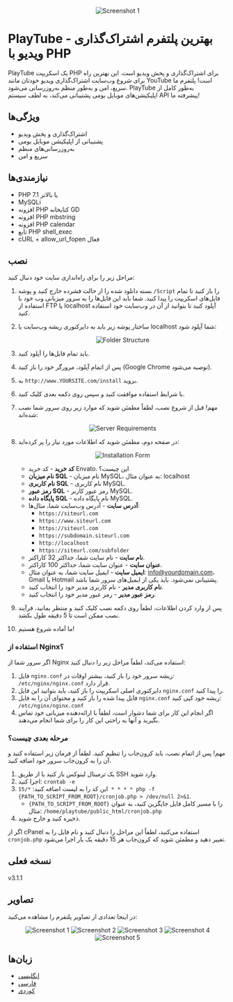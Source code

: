 <p align="center">
  <img src="upload/screenshots/unnamed.png" alt="Screenshot 1">
</p>

# PlayTube - بهترین پلتفرم اشتراک‌گذاری ویدیو با PHP

PlayTube یک اسکریپت PHP برای اشتراک‌گذاری و پخش ویدیو است. این بهترین راه برای شروع وب‌سایت اشتراک‌گذاری ویدیو خودتان مانند YouTube است! پلتفرم ما سریع، امن و به‌طور منظم به‌روزرسانی می‌شود. PlayTube به‌طور کامل از اپلیکیشن‌های موبایل بومی پشتیبانی می‌کند، به لطف سیستم API پیشرفته ما!

## ویژگی‌ها
- اشتراک‌گذاری و پخش ویدیو
- پشتیبانی از اپلیکیشن موبایل بومی
- به‌روزرسانی‌های منظم
- سریع و امن

## نیازمندی‌ها
- PHP 7.1 یا بالاتر
- MySQLi
- افزونه PHP کتابخانه GD
- افزونه PHP mbstring
- افزونه PHP calendar
- تابع PHP shell_exec
- cURL + allow_url_fopen فعال

## نصب
مراحل زیر را برای راه‌اندازی سایت خود دنبال کنید:

1. بسته دانلود شده را از حالت فشرده خارج کنید و پوشه `/Script` را باز کنید تا تمام فایل‌های اسکریپت را پیدا کنید. شما باید این فایل‌ها را به سرور میزبانی وب خود با استفاده از FTP یا localhost آپلود کنید تا بتوانید از آن در وب‌سایت خود استفاده کنید.
2. ساختار پوشه زیر باید به دایرکتوری ریشه وب‌سایت یا localhost شما آپلود شود:

   <p align="center">
     <img src="upload/screenshots/folder_structure.png" alt="Folder Structure">
   </p>

3. باید تمام فایل‌ها را آپلود کنید.
4. پس از اتمام آپلود، مرورگر خود را باز کنید (Google Chrome توصیه می‌شود).
5. به `http://www.YOURSITE.com/install` بروید.
6. با شرایط استفاده موافقت کنید و سپس روی دکمه بعدی کلیک کنید.
7. مهم! قبل از شروع نصب، لطفاً مطمئن شوید که موارد زیر روی سرور شما نصب شده‌اند:

   <p align="center">
     <img src="upload/screenshots/server_requirements.png" alt="Server Requirements">
   </p>

8. در صفحه دوم، مطمئن شوید که اطلاعات مورد نیاز را پر کرده‌اید:

   <p align="center">
     <img src="upload/screenshots/installation_form.png" alt="Installation Form">
   </p>

   - **کد خرید** - کد خرید Envato. این چیست؟
   - **نام میزبان SQL** - نام میزبان MySQL، به عنوان مثال: localhost
   - **نام کاربری SQL** - نام کاربری MySQL.
   - **رمز عبور SQL** - رمز عبور کاربر MySQL.
   - **پایگاه داده SQL** - نام پایگاه داده MySQL.
   - **آدرس سایت** - آدرس وب‌سایت شما، مثال‌ها:
     - `https://siteurl.com`
     - `https://www.siteurl.com`
     - `https://siteurl.com`
     - `https://subdomain.siteurl.com`
     - `http://localhost`
     - `https://siteurl.com/subfolder`
   - **نام سایت** - نام سایت شما، حداکثر 32 کاراکتر.
   - **عنوان سایت** - عنوان سایت شما، حداکثر 100 کاراکتر.
   - **ایمیل سایت** - ایمیل سایت شما، به عنوان مثال: info@yourdomain.com، Gmail یا Hotmail پشتیبانی نمی‌شود. باید یکی از ایمیل‌های سرور شما باشد.
   - **نام کاربری مدیر** - نام کاربری مدیر خود را انتخاب کنید.
   - **رمز عبور مدیر** - رمز عبور مدیر خود را انتخاب کنید.

9. پس از وارد کردن اطلاعات، لطفاً روی دکمه نصب کلیک کنید و منتظر بمانید، فرآیند نصب ممکن است تا 5 دقیقه طول بکشد.
10. ما آماده شروع هستیم!

### استفاده از Nginx؟
اگر سرور شما از Nginx استفاده می‌کند، لطفاً مراحل زیر را دنبال کنید:

1. فایل `nginx.conf` ریشه سرور خود را باز کنید، بیشتر اوقات در: `/etc/nginx/nginx.conf` قرار دارد.
2. دایرکتوری اصلی اسکریپت را باز کنید، باید بتوانید این فایل `nginx.conf` را پیدا کنید.
3. فایل پیدا شده را باز کنید و محتوای آن را به فایل `nginx.conf` ریشه خود کپی کنید: `/etc/nginx/nginx.conf`
4. اگر انجام این کار برای شما دشوار است، لطفاً با ارائه‌دهنده میزبانی خود تماس بگیرید و آنها به راحتی این کار را برای شما انجام می‌دهند.

### مرحله بعدی چیست؟
مهم! پس از اتمام نصب، باید کرون‌جاب را تنظیم کنید. لطفاً از فرمان زیر استفاده کنید و آن را به کرون‌جاب سرور خود اضافه کنید.

1. یک ترمینال لینوکس باز کنید یا از طریق SSH وارد شوید.
2. اجرا کنید: `crontab -e`
3. این کد را به لیست اضافه کنید: `*/15 * * * * php -f {PATH_TO_SCRIPT_FROM_ROOT}/cronjob.php > /dev/null 2>&1`.
   - `{PATH_TO_SCRIPT_FROM_ROOT}` را با مسیر کامل فایل جایگزین کنید، به عنوان مثال: `/home/playtube/public_html/cronjob.php`
4. ذخیره کنید و خارج شوید.

اگر از cPanel استفاده می‌کنید، لطفاً این مراحل را دنبال کنید و نام فایل را به `cronjob.php` تغییر دهید و مطمئن شوید که کرون‌جاب هر 15 دقیقه یک بار اجرا می‌شود.

## نسخه فعلی
v3.1.1

## تصاویر
در اینجا تعدادی از تصاویر پلتفرم را مشاهده می‌کنید:

<p align="center">
  <img src="upload/screenshots/Screenshot_1.png" alt="Screenshot 1">
  <img src="upload/screenshots/Screenshot_2.png" alt="Screenshot 2">
  <img src="upload/screenshots/Screenshot_3.png" alt="Screenshot 3">
  <img src="upload/screenshots/Screenshot_4.png" alt="Screenshot 4">
  <img src="upload/screenshots/Screenshot_5.png" alt="Screenshot 5">
</p>

## زبان‌ها
- [انگلیسی](readme.md)
- [فارسی](readme-fa.md)
- [کوردی](readme-kurdish.md)